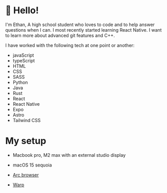 # 👋 Hello!
I'm Ethan, A high school student who loves to code and to help answer questions when I can. I most recently started learning React Native. I want to learn more about advanced git features and C++.

I have worked with the following tech at one point or another:

- javaScript
- typeScript
- HTML
- CSS
- SASS
- Python
- Java
- Rust
- React
- React Native
- Expo
- Astro
- Tailwind CSS

# My setup
- Macbook pro, M2 max with an external studio display
- macOS 15 sequoia
- [Arc browser][6]
- [Warp][7]

  [1]: http://universal-fs.etech.network
  [2]: https://stackoverflow.com/a/1732454/19019306
  [3]: https://stackoverflow.com/a/11227902/19019306
  [4]: https://stackoverflow.com/a/66436591/19019306
  [5]: https://stackoverflow.com/a/1335881/19019306
  [6]: https://arc.net
  [7]: http://warp.dev
  [8]: https://ghostty.org/

<!--
**ethan-krich/ethan-krich** is a ✨ _special_ ✨ repository because its `README.md` (this file) appears on your GitHub profile.

Here are some ideas to get you started:

- 🔭 I’m currently working on ...
- 🌱 I’m currently learning ...
- 👯 I’m looking to collaborate on ...
- 🤔 I’m looking for help with ...
- 💬 Ask me about ...
- 📫 How to reach me: ...
- 😄 Pronouns: ...
- ⚡ Fun fact: ...
-->
